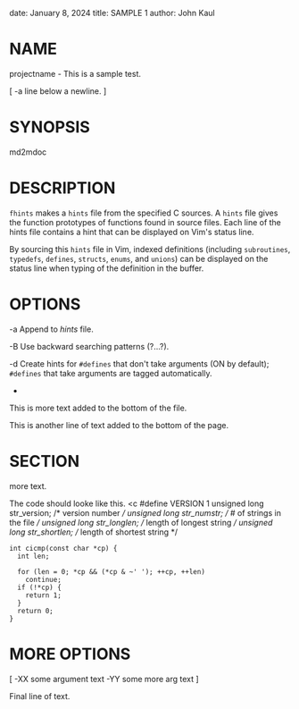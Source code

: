 date: January 8, 2024
title: SAMPLE 1
author: John Kaul

# NAME
projectname - This is a sample test.

[
-a
    line below a newline.
]

# SYNOPSIS
md2mdoc <mdfile> <mdocfile>

# DESCRIPTION
`fhints` makes a `hints` file from the specified C sources.  A `hints` file gives the function prototypes of functions found in source files.  Each line of the hints file contains a hint that can be displayed on Vim's status line.

By sourcing this `hints` file in Vim, indexed definitions (including `subroutines`, `typedefs`, `defines`, `structs`, `enums`, and `unions`) can be displayed on the status line when typing of the definition in the buffer.

# OPTIONS
-a
Append to *hints* file.

-B
Use backward searching patterns (?...?).

-d
Create hints for `#defines` that don't take arguments (ON
by default); `#defines` that take arguments are tagged
automatically.

-

This is more text added to the bottom of the file.

This is another line of text added to the bottom of the page.

# SECTION
more text.

The code should looke like this.
<c
    #define VERSION 1
    unsigned long   str_version;    /* version number */
    unsigned long   str_numstr;     /* # of strings in the file */
    unsigned long   str_longlen;    /* length of longest string */
    unsigned long   str_shortlen;   /* length of shortest string */

    int cicmp(const char *cp) {
      int len;

      for (len = 0; *cp && (*cp & ~' '); ++cp, ++len)
        continue;
      if (!*cp) {
        return 1;
      }
      return 0;
    }
>

# MORE OPTIONS
[
-XX
some argument text
-YY
some more arg text
]

Final line of text.

